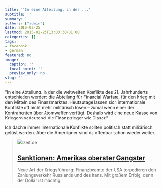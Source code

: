 ```yaml
---
title: '"In eine Abteilung, in der ...'
subtitle: ''
summary: ''
authors: ["admin"]
date: 2015-02-25
lastmod: 2015-02-25T13:03:30+01:00
categories: []
tags:
- facebook
- german
featured: no
image:
  caption: ''
  focal_point: ''
  preview_only: no
slug: ''
---
```

"In eine Abteilung, in der die weltweiten Konflikte des 21. Jahrhunderts entschieden werden: die Abteilung für Financial Warfare, für den Krieg mit den Mitteln des Finanzmarktes.
Heutzutage lassen sich internationale Konflikte oft nicht mehr militärisch lösen – zumal wenn einer der Kontrahenten über Atomwaffen verfügt. Deshalb wird eine neue Klasse von Kriegern bedeutend, die Finanzkrieger wie Glaser."

Ich dachte immer internationale Konflikte sollten politisch statt militärisch gelöst werden. Aber die Amerikaner sind da offenbar schon wieder weiter.
> [![](https://img.zeit.de/wirtschaft/geldanlage/2015-02/wall-street/wide__1300x731)](http://www.zeit.de/2014/44/financial-warfare-sanktionen-russland/komplettansicht)
> zeit.de
> ## [Sanktionen: Amerikas oberster Gangster](http://www.zeit.de/2014/44/financial-warfare-sanktionen-russland/komplettansicht)
>
>Neue Art der Kriegsführung: Finanzbeamte der USA torpedieren den Zahlungsverkehr Russlands und des Irans. Mit großem Erfolg, denn der Dollar ist mächtig.


